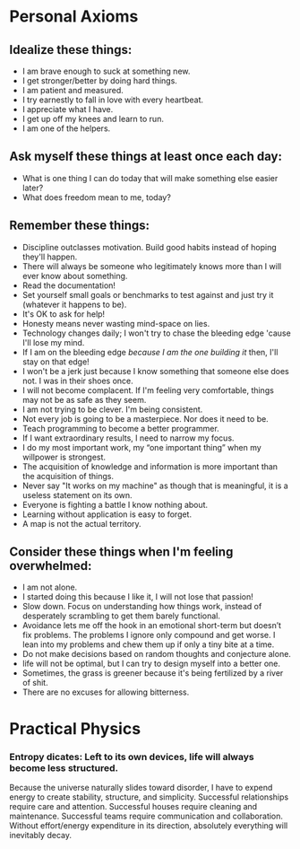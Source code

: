 
# Personal Axioms

## Idealize these things:
* I am brave enough to suck at something new.
* I get stronger/better by doing hard things.
* I am patient and measured.
* I try earnestly to fall in love with every heartbeat.
* I appreciate what I have.
* I get up off my knees and learn to run.
* I am one of the helpers.

## Ask myself these things at least once each day:
* What is one thing I can do today that will make something else easier later?
* What does freedom mean to me, today?

## Remember these things:
* Discipline outclasses motivation. Build good habits instead of hoping they'll happen.
* There will always be someone who legitimately knows more than I will ever know about something.
* Read the documentation!
* Set yourself small goals or benchmarks to test against and just try it (whatever it happens to be).
* It's OK to ask for help!
* Honesty means never wasting mind-space on lies.
* Technology changes daily; I won't try to chase the bleeding edge 'cause I'll lose my mind.
* If I am on the bleeding edge *because I am the one building it* then, I'll stay on that edge!
* I won't be a jerk just because I know something that someone else does not. I was in their shoes once.
* I will not become complacent. If I'm feeling very comfortable, things may not be as safe as they seem.
* I am not trying to be clever. I'm being consistent.
* Not every job is going to be a masterpiece. Nor does it need to be.
* Teach programming to become a better programmer.
* If I want extraordinary results, I need to narrow my focus.
* I do my most important work, my “one important thing” when my willpower is strongest.
* The acquisition of knowledge and information is more important than the acquisition of things.
* Never say "It works on my machine" as though that is meaningful, it is a useless statement on its own.
* Everyone is fighting a battle I know nothing about.
* Learning without application is easy to forget.
* A map is not the actual territory.

## Consider these things when I'm feeling overwhelmed:
* I am not alone.
* I started doing this because I like it, I will not lose that passion!
* Slow down. Focus on understanding how things work, instead of desperately scrambling to get them barely functional.
* Avoidance lets me off the hook in an emotional short-term but doesn’t fix problems. The problems I ignore only compound and get worse. I lean into my problems and chew them up if only a tiny bite at a time.
* Do not make decisions based on random thoughts and conjecture alone.
* life will not be optimal, but I can try to design myself into a better one.
* Sometimes, the grass is greener because it's being fertilized by a river of shit.
* There are no excuses for allowing bitterness.

# Practical Physics

### Entropy dicates: Left to its own devices, life will always become less structured.
Because the universe naturally slides toward disorder, I have to expend energy to create stability, structure, and simplicity. Successful relationships require care and attention. Successful houses require cleaning and maintenance. Successful teams require communication and collaboration. Without effort/energy expenditure in its direction, absolutely everything will inevitably decay.
